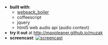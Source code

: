 - **built with**:
  - [webpack_boiler](http://github.com/maxpleaner/webpack_boiler)
  - coffeescript
  - jquery
  - html5 web audio api (audio context)
- **try it out** at http://maxpleaner.github.io/muzak
- **screencast**:
    [![screencast](./screencasast_link.png)](https://vimeo.com/219435376)

